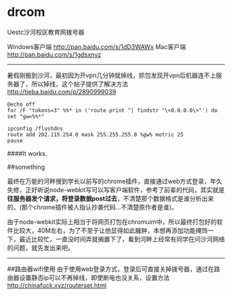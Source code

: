 drcom
=====

Uestc沙河校区教育网拨号器

Windows客户端  http://pan.baidu.com/s/1dD3WAWx
Mac客户端 http://pan.baidu.com/s/1gdsxnyz

---
暑假刚搬到沙河，最初因为开vpn几分钟就掉线，抓包发现开vpn后机器连不上服务器了，所以掉线，这个帖子提供了解决方法  http://tieba.baidu.com/p/2890999039
```
@echo off
for /F "tokens=3" %%* in ('route print ^| findstr "\<0.0.0.0\>"') do set "gw=%%*"

ipconfig /flushdns
route add 202.115.254.0 mask 255.255.255.0 %gw% metric 25
pause
```

####It works.

##something

最终在万能的河畔搜到学长以前写的chrome插件，直接通过web方式登录，年久失修，正好听说node-webkit写可以写客户端软件，参考了前辈的代码，其实就是**往服务器发个请求，将登录数据post过去**，不清楚那个数据格式是谁分析出来的，(那个chrome插件被人指认抄袭代码...不清楚原作者是谁)。

由于node-webkit实际上相当于将网页打包在chromuim中，所以最终打包好的软件比较大，40M左右，为了不至于让他显得如此臃肿，本想再添加功能掩饰一下，最近比较忙，一直没时间弄就搁置下了，看到河畔上经常有同学在问沙河网络的问题，就先发出来吧。

---

##路由器wifi使用
由于使用web登录方式，登录后可直接关掉拨号器，通过在路由器设置静态ip可以不再掉线，即使断电也没关系，设置方法 http://chinafuck.xyz/routerset.html
